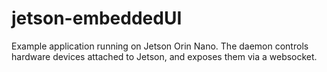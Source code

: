 # jetson-embeddedUI
Example application running on Jetson Orin Nano. The daemon controls hardware devices attached to Jetson, and exposes them via a websocket. 

